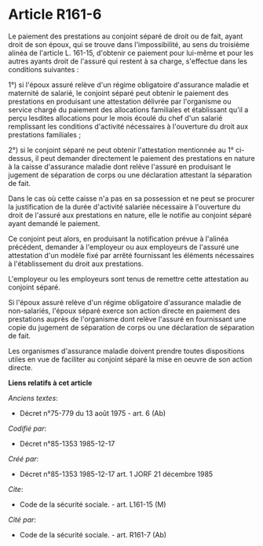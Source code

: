 # Article R161-6

Le paiement des prestations au conjoint séparé de droit ou de fait, ayant droit de son époux, qui se trouve dans
l'impossibilité, au sens du troisième alinéa de l'article L. 161-15, d'obtenir ce paiement pour lui-même et pour les autres
ayants droit de l'assuré qui restent à sa charge, s'effectue dans les conditions suivantes :

1°) si l'époux assuré relève d'un régime obligatoire d'assurance maladie et maternité de salarié, le conjoint séparé peut
obtenir le paiement des prestations en produisant une attestation délivrée par l'organisme ou service chargé du paiement des
allocations familiales et établissant qu'il a perçu lesdites allocations pour le mois écoulé du chef d'un salarié remplissant
les conditions d'activité nécessaires à l'ouverture du droit aux prestations familiales ; 

2°) si le conjoint séparé ne peut obtenir l'attestation mentionnée au 1° ci-dessus, il peut demander directement le paiement
des prestations en nature à la caisse d'assurance maladie dont relève l'assuré en produisant le jugement de séparation de
corps ou une déclaration attestant la séparation de fait.

Dans le cas où cette caisse n'a pas en sa possession et ne peut se procurer la justification de la durée d'activité salariée
nécessaire à l'ouverture du droit de l'assuré aux prestations en nature, elle le notifie au conjoint séparé ayant demandé le
paiement. 

Ce conjoint peut alors, en produisant la notification prévue à l'alinéa précédent, demander à l'employeur ou aux employeurs
de l'assuré une attestation d'un modèle fixé par arrêté fournissant les éléments nécessaires à l'établissement du droit aux
prestations. 

L'employeur ou les employeurs sont tenus de remettre cette attestation au conjoint séparé. 

Si l'époux assuré relève d'un régime obligatoire d'assurance maladie de non-salariés, l'époux séparé exerce son action
directe en paiement des prestations auprès de l'organisme dont relève l'assuré en fournissant une copie du jugement de
séparation de corps ou une déclaration de séparation de fait. 

Les organismes d'assurance maladie doivent prendre toutes dispositions utiles en vue de faciliter au conjoint séparé la mise
en oeuvre de son action directe.

**Liens relatifs à cet article**

_Anciens textes_:

  - Décret n°75-779 du 13 août 1975 - art. 6 (Ab)

_Codifié par_:

  - Décret n°85-1353 1985-12-17

_Créé par_:

  - Décret n°85-1353 1985-12-17 art. 1 JORF 21 décembre 1985

_Cite_:

  - Code de la sécurité sociale. - art. L161-15 (M)

_Cité par_:

  - Code de la sécurité sociale. - art. R161-7 (Ab)
